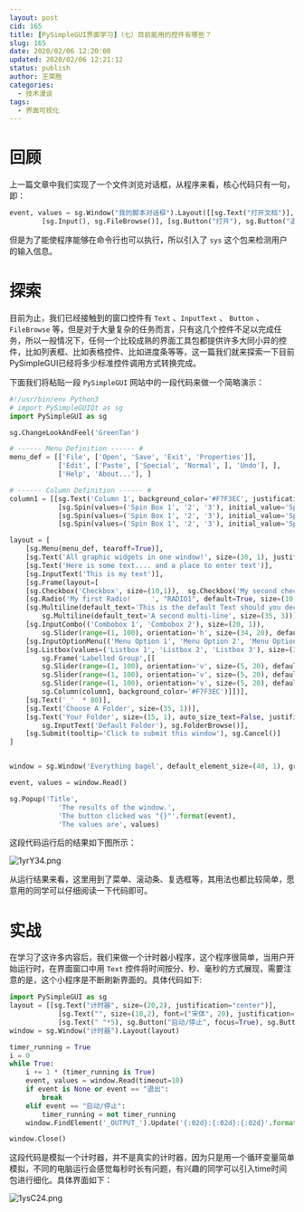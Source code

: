 ```yaml
---
layout: post
cid: 165
title: [PySimpleGUI界面学习]（七）目前能用的控件有哪些？
slug: 165
date: 2020/02/06 12:20:00
updated: 2020/02/06 12:21:12
status: publish
author: 王荣胜
categories: 
  - 技术漫谈
tags: 
  - 界面可视化
---
```



<!--more-->
# 回顾

上一篇文章中我们实现了一个文件浏览对话框，从程序来看，核心代码只有一句，即：

```python
event, values = sg.Window("我的脚本对话框").Layout([[sg.Text("打开文档")], 
        [sg.Input(), sg.FileBrowse()], [sg.Button("打开"), sg.Button("退出")]]).Read()
```
但是为了能使程序能够在命令行也可以执行，所以引入了  `sys` 这个包来检测用户的输入信息。

# 探索

目前为止，我们已经接触到的窗口控件有 `Text` 、`InputText` 、 `Button` 、`FileBrowse` 等，但是对于大量复杂的任务而言，只有这几个控件不足以完成任务，所以一般情况下，任何一个比较成熟的界面工具包都提供许多大同小异的控件，比如列表框、比如表格控件、比如进度条等等，这一篇我们就来探索一下目前PySimpleGUI已经将多少标准控件调用方式转换完成。

下面我们将粘贴一段 `PySimpleGUI` 网站中的一段代码来做一个简略演示：

```python
#!/usr/bin/env Python3      
# import PySimpleGUIQt as sg      
import PySimpleGUI as sg      

sg.ChangeLookAndFeel('GreenTan')      

# ------ Menu Definition ------ #      
menu_def = [['File', ['Open', 'Save', 'Exit', 'Properties']],      
            ['Edit', ['Paste', ['Special', 'Normal', ], 'Undo'], ],      
            ['Help', 'About...'], ]      

# ------ Column Definition ------ #      
column1 = [[sg.Text('Column 1', background_color='#F7F3EC', justification='center', size=(10, 1))],      
            [sg.Spin(values=('Spin Box 1', '2', '3'), initial_value='Spin Box 1')],      
            [sg.Spin(values=('Spin Box 1', '2', '3'), initial_value='Spin Box 2')],      
            [sg.Spin(values=('Spin Box 1', '2', '3'), initial_value='Spin Box 3')]]      

layout = [      
    [sg.Menu(menu_def, tearoff=True)],      
    [sg.Text('All graphic widgets in one window!', size=(30, 1), justification='center', font=("Helvetica", 25), relief=sg.RELIEF_RIDGE)],    
    [sg.Text('Here is some text.... and a place to enter text')],      
    [sg.InputText('This is my text')],      
    [sg.Frame(layout=[      
    [sg.Checkbox('Checkbox', size=(10,1)),  sg.Checkbox('My second checkbox!', default=True)],      
    [sg.Radio('My first Radio!     ', "RADIO1", default=True, size=(10,1)), sg.Radio('My second Radio!', "RADIO1")]], title='Options',title_color='red', relief=sg.RELIEF_SUNKEN, tooltip='Use these to set flags')],      
    [sg.Multiline(default_text='This is the default Text should you decide not to type anything', size=(35, 3)),      
        sg.Multiline(default_text='A second multi-line', size=(35, 3))],      
    [sg.InputCombo(('Combobox 1', 'Combobox 2'), size=(20, 1)),      
        sg.Slider(range=(1, 100), orientation='h', size=(34, 20), default_value=85)],      
    [sg.InputOptionMenu(('Menu Option 1', 'Menu Option 2', 'Menu Option 3'))],      
    [sg.Listbox(values=('Listbox 1', 'Listbox 2', 'Listbox 3'), size=(30, 3)),      
        sg.Frame('Labelled Group',[[      
        sg.Slider(range=(1, 100), orientation='v', size=(5, 20), default_value=25),      
        sg.Slider(range=(1, 100), orientation='v', size=(5, 20), default_value=75),      
        sg.Slider(range=(1, 100), orientation='v', size=(5, 20), default_value=10),      
        sg.Column(column1, background_color='#F7F3EC')]])],      
    [sg.Text('_'  * 80)],      
    [sg.Text('Choose A Folder', size=(35, 1))],      
    [sg.Text('Your Folder', size=(15, 1), auto_size_text=False, justification='right'),      
        sg.InputText('Default Folder'), sg.FolderBrowse()],      
    [sg.Submit(tooltip='Click to submit this window'), sg.Cancel()]    
]      


window = sg.Window('Everything bagel', default_element_size=(40, 1), grab_anywhere=False).Layout(layout)      

event, values = window.Read()      

sg.Popup('Title',      
            'The results of the window.',      
            'The button clicked was "{}"'.format(event),      
            'The values are', values)  
```

这段代码运行后的结果如下图所示： 

<img src="https://s2.ax1x.com/2020/02/06/1yrY34.png" alt="1yrY34.png" border="0" />

从运行结果来看，这里用到了菜单、滚动条、复选框等，其用法也都比较简单，愿意用的同学可以仔细阅读一下代码即可。

# 实战

在学习了这许多内容后，我们来做一个计时器小程序，这个程序很简单，当用户开始运行时，在界面窗口中用 `Text` 控件将时间按分、秒、毫秒的方式展现，需要注意的是，这个小程序是不断刷新界面的。具体代码如下:

```python
import PySimpleGUI as sg 
layout = [[sg.Text("计时器", size=(20,2), justification="center")],
            [sg.Text("", size=(10,2), font=("宋体", 20), justification="center", key="_OUTPUT_")],
            [sg.Text(" "*5), sg.Button("启动/停止", focus=True), sg.Button("退出")]]
window = sg.Window("计时器").Layout(layout)

timer_running = True
i = 0
while True:
    i += 1 * (timer_running is True)
    event, values = window.Read(timeout=10)
    if event is None or event == "退出":
        break
    elif event == "启动/停止":
        timer_running = not timer_running
    window.FindElement('_OUTPUT_').Update('{:02d}:{:02d}:{:02d}'.format(i//100//60, (i//100)%60, i%100))

window.Close()
```

这段代码是模拟一个计时器，并不是真实的计时器，因为只是用一个循环变量简单模拟，不同的电脑运行会感觉每秒时长有问题，有兴趣的同学可以引入time时间包进行细化。具体界面如下： 

<img src="https://s2.ax1x.com/2020/02/06/1ysC24.png" alt="1ysC24.png" border="0" />